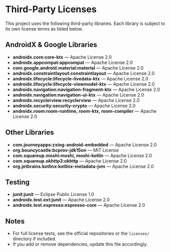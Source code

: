 # Third-Party Licenses

This project uses the following third-party libraries. Each library is subject to its own license terms as listed below.

## AndroidX & Google Libraries
- **androidx.core:core-ktx** — Apache License 2.0
- **androidx.appcompat:appcompat** — Apache License 2.0
- **com.google.android.material:material** — Apache License 2.0
- **androidx.constraintlayout:constraintlayout** — Apache License 2.0
- **androidx.lifecycle:lifecycle-livedata-ktx** — Apache License 2.0
- **androidx.lifecycle:lifecycle-viewmodel-ktx** — Apache License 2.0
- **androidx.navigation:navigation-fragment-ktx** — Apache License 2.0
- **androidx.navigation:navigation-ui-ktx** — Apache License 2.0
- **androidx.recyclerview:recyclerview** — Apache License 2.0
- **androidx.security:security-crypto** — Apache License 2.0
- **androidx.room:room-runtime, room-ktx, room-compiler** — Apache License 2.0

## Other Libraries
- **com.journeyapps:zxing-android-embedded** — Apache License 2.0
- **org.bouncycastle:bcprov-jdk15on** — MIT License
- **com.squareup.moshi:moshi, moshi-kotlin** — Apache License 2.0
- **com.squareup.okhttp3:okhttp** — Apache License 2.0
- **org.jetbrains.kotlinx:kotlinx-metadata-jvm** — Apache License 2.0

## Testing
- **junit:junit** — Eclipse Public License 1.0
- **androidx.test.ext:junit** — Apache License 2.0
- **androidx.test.espresso:espresso-core** — Apache License 2.0

## Notes
- For full license texts, see the official repositories or the `licenses/` directory if included.
- If you add or remove dependencies, update this file accordingly.

